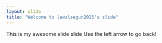 ```yaml
---
layout: slide
title: "Welcome to lawalsegun2025's slide"
---
```

This is my awesome slide slide
Use the left arrow to go back!